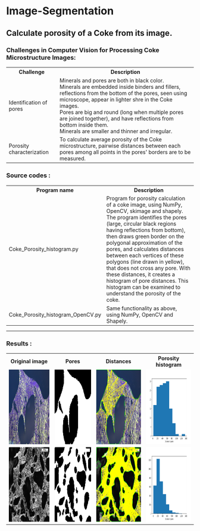 # Image-Segmentation

## Calculate porosity of a Coke from its image.

### Challenges in Computer Vision for Processing Coke Microstructure Images:

<table>
  <tr>
    <th>Challenge</th>
    <th>Description</th>
  </tr>
  <tr>
    <td>Identification of pores</td>
    <td>Minerals and pores are both in black color.
        <br>Minerals are embedded inside binders and fillers, reflections from the bottom of the pores, seen using microscope, appear in lighter shre in the Coke images. 
        <br>Pores are big and round (long when multiple pores are joined together), and have reflections from bottom inside them.
        <br>Minerals are smaller and thinner and irregular.
    </td>
  </tr>
    <tr>
    <td>Porosity characterization</td>
    <td>To calculate average porosity of the Coke microstructure, pairwise distances between each pores among all points in the pores' borders are to be measured.</td>
  </tr>

</table>
 

### Source codes :

<table>
  <tr>
    <th>Program name</th>
    <th>Description</th>
  </tr>
  <tr>
    <td>Coke_Porosity_histogram.py</td>
    <td>Program for porosity calculation of a coke image, using NumPy, OpenCV, skimage and shapely.         
      The program identifies the pores (large, circular black regions having reflections from bottom), then draws green border on the polygonal approximation of the pores, and calculates distances between each vertices of these polygons (line drawn in yellow), that does not cross any pore. With these distances, it creates a histogram of pore distances. This histogram can be examined to understand the porosity of the coke.</td>
  </tr>
    <tr>
    <td>Coke_Porosity_histogram_OpenCV.py</td>
    <td>Same functionality as above, using NumPy, OpenCV and Shapely.</td>
  </tr>

</table>

****
### Results :

<table>
  <tr>
    <th>Original image</th>
    <th>Pores</th>
    <th>Distances</th>
    <th>Porosity histogram</th>
  </tr>
  <tr>
    <td><img src="https://github.com/Sujata018/Image-Segmentation/blob/main/images/s_0053.jpg" height=200 width= 300></td>
    <td><img src="https://github.com/Sujata018/Image-Segmentation/blob/main/images/s_0053_HE_Otsu_pores.bmp" height=200 width= 300></td>
    <td><img src="https://github.com/Sujata018/Image-Segmentation/blob/main/images/s_0053_pore_distances.png" height=200 width= 300></td>
    <td><img src="https://github.com/Sujata018/Image-Segmentation/blob/main/images/s_0053_porosity histogram.png" height=200 width= 300></td>
  </tr>
    <tr>
    <td><img src="https://github.com/Sujata018/Image-Segmentation/blob/main/images/s_0001.jpg" height=200 width= 300></td>
    <td><img src="https://github.com/Sujata018/Image-Segmentation/blob/main/images/s_0001_HE_Otsu_pores.bmp" height=200 width= 300></td>
    <td><img src="https://github.com/Sujata018/Image-Segmentation/blob/main/images/s_0001_pore_distances.png" height=200 width= 300></td>
    <td><img src="https://github.com/Sujata018/Image-Segmentation/blob/main/images/s_0001_porosity histogram.png" height=200 width= 300></td>
  </tr>

</table>
